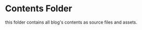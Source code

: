 Contents Folder
===============

this folder contains all blog's contents as source files and assets.
